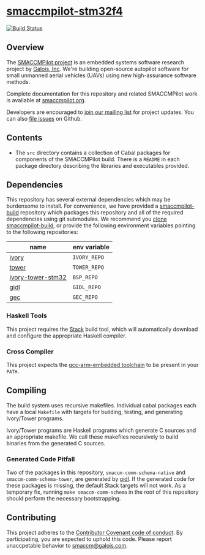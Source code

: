 [smaccmpilot-stm32f4](http://github.com/galoisinc/smaccmpilot-stm32f4)
==============================
[![Build Status](https://travis-ci.org/GaloisInc/smaccmpilot-stm32f4.svg?branch=master)](https://travis-ci.org/GaloisInc/smaccmpilot-stm32f4)

## Overview

The [SMACCMPilot project][smaccmpilot.org] is an embedded systems software
research project by [Galois, Inc][galois]. We're building open-source autopilot
software for small unmanned aerial vehicles (UAVs) using new high-assurance
software methods.

Complete documentation for this repository and related SMACCMPilot work is
available at [smaccmpilot.org][].

Developers are encouraged to [join our mailing list][list] for project
updates. You can also [file issues][issues] on Github.

[galois]: http://galois.com
[smaccmpilot.org]: http://smaccmpilot.org
[list]: http://community.galois.com/mailman/listinfo/smaccmpilot
[issues]: https://github.com/galoisinc/smaccmpilot-stm32f4/issues

## Contents

- The `src` directory contains a collection of Cabal packages for components
  of the SMACCMPilot build. There is a `README` in each package directory
  describing the libraries and executables provided.

## Dependencies

This repository has several external dependencies which may be burdensome to
install. For convenience, we have provided a [smaccmpilot-build][] repository
which packages this repository and all of the required dependencies using git
submodules. We recommend you [clone smaccmpilot-build][smaccmpilot-build], or
provide the following environment variables pointing to the following
repositories:

| name | env variable |
|------|--------------|
| [ivory][] | `IVORY_REPO` |
| [tower][] | `TOWER_REPO` |
| [ivory-tower-stm32][] | `BSP_REPO` |
| [gidl][] | `GIDL_REPO` |
| [gec][] | `GEC_REPO` |

[smaccmpilot-build]: https://github.com/galoisinc/smaccmpilot-build
[ivory]: https://github.com/galoisinc/ivory
[tower]: https://github.com/galoisinc/tower
[ivory-tower-stm32]: https://github.com/galoisinc/ivory-tower-stm32
[gec]: https://github.com/galoisinc/gec
[gidl]: https://github.com/galoisinc/gidl

### Haskell Tools

This project requires the [Stack](http://www.haskellstack.org) build
tool, which will automatically download and configure the appropriate
Haskell compiler.

### Cross Compiler

This project expects the [gcc-arm-embedded toolchain][1] to be present in your
`PATH`.

[1]:https://launchpad.net/gcc-arm-embedded

## Compiling

The build system uses recursive makefiles. Individual cabal packages
each have a local `Makefile` with targets for building, testing, and
generating Ivory/Tower programs.

Ivory/Tower programs are Haskell programs which generate C sources and an
appropriate makefile. We call these makefiles recursively to build binaries from
the generated C sources.

### Generated Code Pitfall

Two of the packages in this repository, `smaccm-comm-schema-native`
and `smaccm-comm-schema-tower`, are generated by [gidl][]. If the
generated code for these packages is missing, the default Stack
targets will not work. As a temporary fix, running `make
smaccm-comm-schema` in the root of this repository should perform the
necessary bootstrapping.

## Contributing

This project adheres to the
[Contributor Covenant code of conduct](CODE_OF_CONDUCT.md).
By participating, you are expected to uphold this code. Please report unaccpetable
behavior to [smaccm@galois.com](mailto:smaccm@galois.com).

